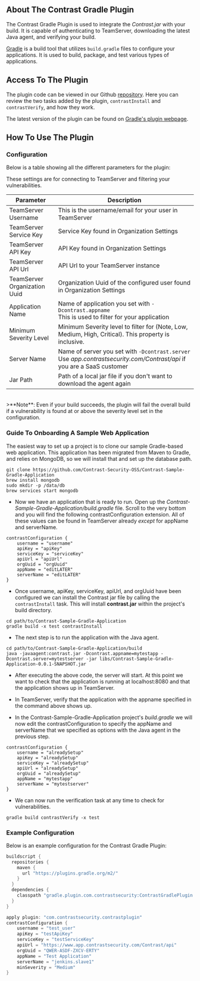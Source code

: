 <!--
title: "Contrast Gradle Plugin" 
description: "Sample Gradle build plugin using the Contrast Java SDK"
tags: "Gradle SDK Integration Java"
-->

## About The Contrast Gradle Plugin

The Contrast Gradle Plugin is used to integrate the *Contrast.jar* with your build. It is capable of authenticating to TeamServer, downloading the latest Java agent, and verifying your build.

[Gradle](https://gradle.org/) is a build tool that utilizes `build.gradle` files to configure your applications. It is used to build, package, and test various types of applications.

## Access To The Plugin

The plugin code can be viewed in our Github [repository](https://github.com/Contrast-Security-OSS/contrast-gradle-plugin). Here you can review the two tasks added by the plugin, `contrastInstall` and `contrastVerify`, and how they work.

The latest version of the plugin can be found on [Gradle's plugin webpage](https://plugins.gradle.org/plugin/com.contrastsecurity.contrastplugin).

## How To Use The Plugin

### Configuration
Below is a table showing all the different parameters for the plugin:

These settings are for connecting to TeamServer and filtering your vulnerabilities.

| Parameter                    | Description                                             |
|------------------------------|---------------------------------------------------------|
| TeamServer Username          | This is the username/email for your user in TeamServer |
| TeamServer Service Key       | Service Key found in Organization Settings             |
| TeamServer API Key           | API Key found in Organization Settings                 |
| TeamServer API Url           | API Url to your TeamServer instance                    |
| TeamServer Organization Uuid | Organization Uuid of the configured user found in Organization Settings |
| Application Name             | Name of application you set with ```-Dcontrast.appname``` <BR> This is used to filter for your application |
| Minimum Severity Level       | Minimum Severity level to filter for (Note, Low, Medium, High, Critical). This property is inclusive. |
| Server Name                  | Name of server you set with ```-Dcontrast.server``` <BR> Use *app.contrastsecurity.com/Contrast/api* if you are a SaaS customer |
| Jar Path                     | Path of a local jar file if you don't want to download the agent again                  |

<br/>
>**Note**: Even if your build succeeds, the plugin will fail the overall build if a vulnerability is found at or above the severity level set in the configuration.

### Guide To Onboarding A Sample Web Application
The easiest way to set up a project is to clone our sample Gradle-based web application.  This application has been migrated from Maven to Gradle, and relies on MongoDB, so we will install that and set up the database path.
```
git clone https://github.com/Contrast-Security-OSS/Contrast-Sample-Gradle-Application
brew install mongodb
sudo mkdir -p /data/db
brew services start mongodb
```

* Now we have an application that is ready to run.  Open up the *Contrast-Sample-Gradle-Application/build.gradle* file.  Scroll to the very bottom and you will find the following contrastConfiguration extension. All of these values can be found in TeamServer already *except* for appName and serverName.

```
contrastConfiguration {
    username = "username"
    apiKey = "apiKey"
    serviceKey = "serviceKey"
    apiUrl = "apiUrl"
    orgUuid = "orgUuid"
    appName = "editLATER"
    serverName = "editLATER"
}

```
* Once username, apiKey, serviceKey, apiUrl, and orgUuid have been configured we can install the Contrast jar file by calling the `contrastInstall` task. This will install **contrast.jar** within the project's build directory.

```
cd path/to/Contrast-Sample-Gradle-Application
gradle build -x test contrastInstall
```

* The next step is to run the application with the Java agent. 
```
cd path/to/Contrast-Sample-Gradle-Application/build
java -javaagent:contrast.jar -Dcontrast.appname=mytestapp -Dcontrast.server=mytestserver -jar libs/Contrast-Sample-Gradle-Application-0.0.1-SNAPSHOT.jar
```

* After executing the above code, the server will start.  At this point we want to check that the application is running at localhost:8080 and that the application shows up in TeamServer.

* In TeamServer, verify that the application with the appname specified in the command above shows up.
* In the Contrast-Sample-Gradle-Application project's *build.gradle* we will now edit the contrastConfiguration to specify the appName and serverName that we specified as options with the Java agent in the previous step.
```
contrastConfiguration {
    username = "alreadySetup"
    apiKey = "alreadySetup"
    serviceKey = "alreadySetup"
    apiUrl = "alreadySetup"
    orgUuid = "alreadySetup"
    appName = "mytestapp"
    serverName = "mytestserver"
}
```
*  We can now run the verification task at any time to check for vulnerabilities.
```
gradle build contrastVerify -x test
```

### Example Configuration

Below is an example configuration for the Contrast Gradle Plugin:
``` groovy
buildscript {
  repositories {
    maven {
      url "https://plugins.gradle.org/m2/"
    }
  }
  dependencies {
    classpath "gradle.plugin.com.contrastsecurity:ContrastGradlePlugin:1.0-SNAPSHOT"
  }
}

apply plugin: "com.contrastsecurity.contrastplugin"
contrastConfiguration {
    username = "test_user"
    apiKey = "testApiKey"
    serviceKey = "testServiceKey"
    apiUrl = "https://www.app.contrastsecurity.com/Contrast/api"
    orgUuid = "QWER-ASDF-ZXCV-ERTY"
    appName = "Test Application"
    serverName = "jenkins.slave1"
    minSeverity = "Medium"
}
```